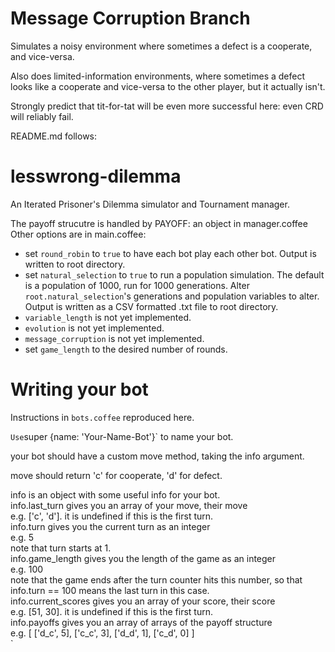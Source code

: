 Message Corruption Branch
=========================

Simulates a noisy environment where sometimes a defect is a cooperate, and vice-versa.

Also does limited-information environments, where sometimes a defect looks like a cooperate and vice-versa to the other player, but it actually isn't.

Strongly predict that tit-for-tat will be even more successful here: even CRD will reliably fail.



README.md follows:

lesswrong-dilemma
=================

An Iterated Prisoner's Dilemma simulator and Tournament manager.    

The payoff strucutre is handled by PAYOFF: an object in manager.coffee    
Other options are in main.coffee:    
* set `round_robin` to `true` to have each bot play each other bot. Output is written to root directory.  
* set `natural_selection` to `true` to run a population simulation. The default is a population of 1000, run for 1000 generations. Alter `root.natural_selection`'s generations and population variables to alter. Output is written as a CSV formatted .txt file to root directory.  
* `variable_length` is not yet implemented.  
* `evolution` is not yet implemented.  
* `message_corruption` is not yet implemented.  
* set `game_length` to the desired number of rounds.    

Writing your bot
================

Instructions in `bots.coffee` reproduced here.    

`
Use `super {name: 'Your-Name-Bot'}` to name your bot.  

your bot should have a custom move method, taking the info argument.  

move should return 'c' for cooperate, 'd' for defect.  

info is an object with some useful info for your bot.  
info.last_turn gives you an array of your move, their move  
e.g. ['c', 'd']. it is undefined if this is the first turn.  
info.turn gives you the current turn as an integer  
e.g. 5  
note that turn starts at 1.  
info.game_length gives you the length of the game as an integer  
e.g. 100  
note that the game ends after the turn counter hits this number, so that info.turn == 100 means the last turn in this case.   
info.current_scores gives you an array of your score, their score  
e.g. [51, 30]. it is undefined if this is the first turn.  
info.payoffs gives you an array of arrays of the payoff structure  
e.g. [ ['d_c', 5], ['c_c', 3], ['d_d', 1], ['c_d', 0] ]  
`